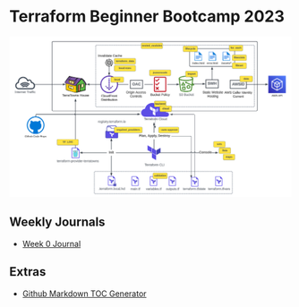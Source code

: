 # Terraform Beginner Bootcamp 2023
![architectural-diagram](./assets/architecture.png)

## Weekly Journals
- [Week 0 Journal](./journal/week0.md)


## Extras
- [Github Markdown TOC Generator](https://ecotrust-canada.github.io/markdown-toc/)
